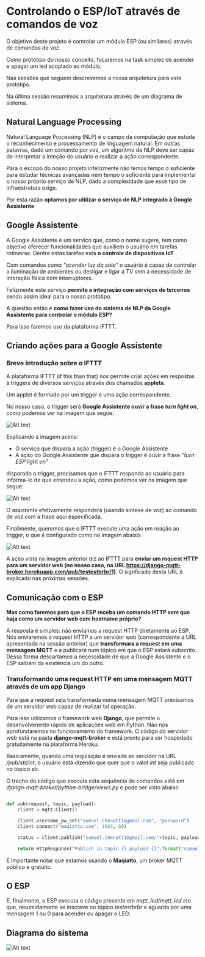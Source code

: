# Controlando o ESP/IoT através de comandos de voz

O objetivo deste projeto é controlar um módulo ESP (ou similares) através de comandos de voz.

Como protótipo do nosso conceito, focaremos na task simples de acender e apagar um led acoplado ao módulo.

Nas sessões que seguem descrevemos a nossa arquitetura para este protótipo.

Na última sessão resumimos a arquitetura através de um diagrama de sistema.

## Natural Language Processing

Natural Language Processing (NLP) é o campo da computação que estuda o reconhecimento e processamento de linguagem natural.
Em outras palavras, dado um comando por voz, um algoritmo de NLP deve ser capaz de interpretar a inteção do usuário e realizar a ação correspondente.

Para o escopo do nosso projeto infelizmente não temos tempo o suficiente para estudar técnicas avançadas nem tempo o suficiente para implementar o nosso próprio serviço de NLP, dado a complexidade que esse tipo de infraestrutura exige.

Por esta razão **optamos por utilizar o serviço de NLP integrado à Google Assistente**

## Google Assistente

A Google Assistente é um serviço que, como o nome sugere, tem como objetivo oferecer funcionalidades que auxiliem o usuário em tarefas rotineiras.
Dentre estas tarefas está **o controle de dispositivos IoT**.

Com comandos como _"acender luz da sala"_ o usuário é capaz de controlar a iluminação de ambientes ou desligar e ligar a TV sem a necessidade de interação física com interruptores.

Felizmente este serviço **permite a integração com serviços de terceiros** sendo assim ideal para o nosso protótipo.

A questão então é **como fazer uso do sistema de NLP da Google Assistente para controlar o módulo ESP?**

Para isso faremos uso da plataforma IFTTT.

## Criando ações para a Google Assistente

### Breve introdução sobre o IFTTT

A plataforma IFTTT (if this than that) nos permite criar ações em respostas à triggers de diversos serviços através dos chamados **applets**.

Um applet é formado por um trigger e uma ação correspondente.

No nosso caso, o trigger será **Google Assistente ouvir a frase _turn light on_**, como podemos ver na imagem que segue:

![Alt text](images/ifttt_trigger.png)

Explicando a imagem acima:
 - O serviço que dispara a ação (trigger) é o Google Assistente
 - A ação do Google Assistente que dispara o trigger é ouvir a frase _"turn ESP light on"_


disparado o trigger, precisamos que o IFTTT responda ao usuário para informa-lo de que entendeu a ação, como podemos ver na imagem que segue:

![Alt text](images/ifttt_response.png)

O assistente efetivamente responderá (usando síntese de voz) ao comando de voz com a frase aqui específicada.

Finalimente, queremos que o IFTTT execute uma ação em reação ao trigger, o que é configurado como na imagem abaixo:

![Alt text](images/ifttt_action.png)

A ação vista na imagem anterior diz ao IFTTT para **enviar um request HTTP para um servidor web (no nosso caso, na URL https://django-mqtt-broker.herokuapp.com/pub/testestbrbr/1)**.
O signficado desta URL é explicado nas próximas sessões.

## Comunicação com o ESP

**Mas como faremos para que o ESP receba um comando HTTP sem que haja como um servidor web com hostname próprio?**

A resposta é simples: não enviamos a request HTTP diretamente ao ESP. Nós enviaremos a request HTTP a um servidor web (correspondente a URL apresentada na sessão anterior) que **transformara a request em uma mensagem MQTT** e a publicará num tópico em que o ESP estará subscrito. Dessa forma descartamos a necessidade de que a Google Assistente e o ESP saibam da existência um do outro.

### Transformando uma request HTTP em uma mensagem MQTT através de um app Django

Para que a request seja transformada numa mensagem MQTT precisamos de um servidor web capaz de realizar tal operação.

Para isso utilizamos o framework web **Django**, que permite o desenvolvimento rápido de aplicações web em Python.
Não nos aprofundaremos no funcionamento do framework.
O código do servidor web está na pasta **django-mqtt-broker** e está pronto para ser hospedado gratuitamente na plataforma Heroku.

Basicamente, quando uma requisição é enviada ao servidor na URL _/pub/str/int_, o usuário está dizendo que quer que o valot _int_ seja publicado no tópico _str_.

O trecho do código que executa esta sequência de comandos está em _django-mqtt-broker/python-bridge/views.py_ e pode ser visto abaixo

```python

def pub(request, topic, payload):
    client = mqtt.Client()

    client.username_pw_set("samuel.chenatti@gmail.com", "password")
    client.connect("maqiatto.com", 1883, 60)

    status = client.publish("samuel.chenatti@gmail.com/"+topic, payload=payload)

    return HttpResponse("Publish in topic {} payload {}".format("samuel.chenatti@gmail.com/"+topic, payload))

```

É importante notar que estamos usando o **Maqiatto**, um broker MQTT público e gratuito.

## O ESP

E, finalmente, o ESP executa o código presente em _mqtt_led/mqtt_led.ino_ que, resumidamente se inscreve no tópico _testestbrbr_ e aguarda por uma mensagem 1 ou 0 para acender ou apagar o LED.

## Diagrama do sistema

![Alt text](images/arq.jpeg)
